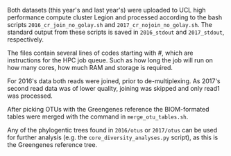 Both datasets (this year's and last year's) were uploaded to UCL high performance compute cluster Legion and processed according to the bash scripts `2016_cr_join_no_golay.sh` and `2017_cr_nojoin_no_golay.sh`. The standard output from these scripts is saved in `2016_stdout` and `2017_stdout`, respectively.

The files contain several lines of codes starting with \#, which are instructions for the HPC job queue. Such as how long the job will run on how many cores, how much RAM and storage is required.

For 2016's data both reads were joined, prior to de-multiplexing. As 2017's second read data was of lower quality, joining was skipped and only read1 was processed.

After picking OTUs with the Greengenes reference the BIOM-formated tables were merged with the command in `merge_otu_tables.sh`.

Any of the phylogentic trees found in `2016/otus` or `2017/otus` can be used for further analysis (e.g. the `core_diversity_analyses.py` script), as this is the Greengenes reference tree.

